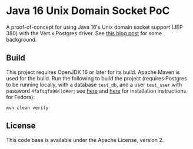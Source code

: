 # Java 16 Unix Domain Socket PoC

A proof-of-concept for using Java 16's Unix domain socket support (JEP 380) with the Vert.x Postgres driver.
See [this blog post](https://www.morling.dev/blog/talking-to-postgres-through-java-16-unix-domain-socket-channels/) for some background.

## Build

This project requires OpenJDK 16 or later for its build.
Apache Maven is used for the build.
Run the following to build the project
(requires Postgres to be running locally,
with a database `test_db`, and a user `test_user` with password `4fafsqfa98()d#er`;
see [here](https://www.postgresql.org/download/linux/redhat/) and [here](https://computingforgeeks.com/how-to-install-postgresql-on-fedora/) for installation instructions for Fedora):

```shell
mvn clean verify
```

## License

This code base is available under the Apache License, version 2.
